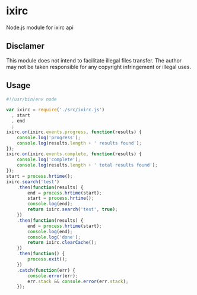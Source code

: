 # ixirc
Node.js module for ixirc api

## Disclamer
This module does not intend to facilitate illegal files transfer. The author may not be taken responsible for any copyright infringement or illegal uses.

## Usage

```javascript
#!/usr/bin/env node

var ixirc = require('./src/ixirc.js')
  , start
  , end
  ;
ixirc.on(ixirc.events.progress, function(results) {
    console.log('progress');
    console.log(results.length + ' results found');
});
ixirc.on(ixirc.events.complete, function(results) {
    console.log('complete');
    console.log(results.length + ' total results found');
});
start = process.hrtime();
ixirc.search('test')
    .then(function(results) {
        end = process.hrtime(start);
        start = process.hrtime();
        console.log(end);
        return ixirc.search('test', true);
    })
    .then(function(results) {
        end = process.hrtime(start);
        console.log(end);
        console.log('done');
        return ixirc.clearCache();
    })
    .then(function() {
        process.exit();
    })
    .catch(function(err) {
        console.error(err);
        err.stack && console.error(err.stack);
    });
```